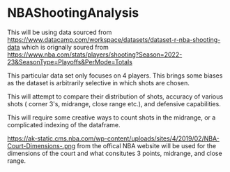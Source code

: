 # NBAShootingAnalysis

This will be using data sourced from https://www.datacamp.com/workspace/datasets/dataset-r-nba-shooting-data which is orignally soured from https://www.nba.com/stats/players/shooting?Season=2022-23&SeasonType=Playoffs&PerMode=Totals

This particular data set only focuses on 4 players. This brings some biases as the dataset is arbitrarily selective in which shots are chosen.

This will attempt to compare their distribution of shots, accuracy of various shots ( corner 3's, midrange, close range etc.), and defensive capabilities. 

This will require some creative ways to count shots in the midrange, or a complicated indexing of the dataframe.

https://ak-static.cms.nba.com/wp-content/uploads/sites/4/2019/02/NBA-Court-Dimensions-.png from the offical NBA website will be used for the dimensions of the court and what consitutes 3 points, midrange, and close range.
